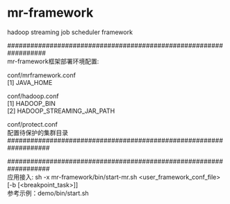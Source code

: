 # mr-framework  
hadoop streaming job scheduler framework  
  
##################################################################  
mr-framework框架部署环境配置:  

conf/mrframework.conf  
[1] JAVA_HOME  
  
conf/hadoop.conf  
[1] HADOOP_BIN  
[2] HADOOP_STREAMING_JAR_PATH  

conf/protect.conf  
配置待保护的集群目录  
###################################################################  
  
  
  
###################################################################  
应用接入: sh -x mr-framework/bin/start-mr.sh <user_framework_conf_file> [-b [<breakpoint_task>]]  
参考示例：demo/bin/start.sh  
